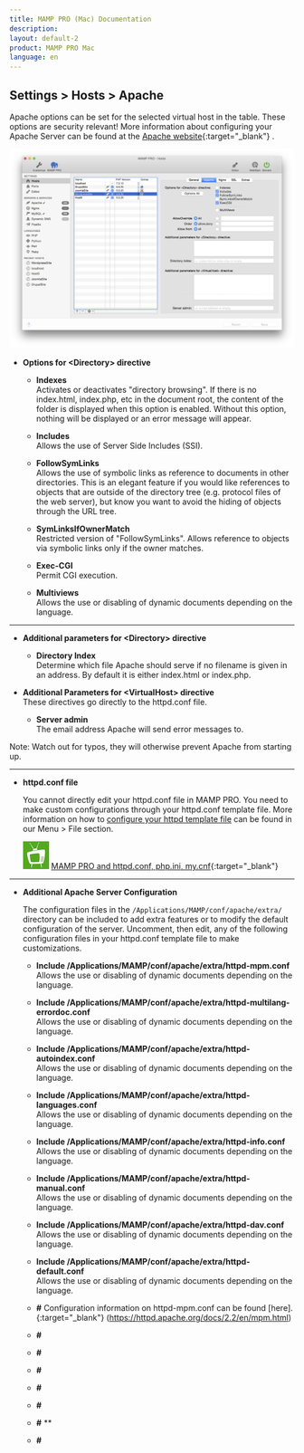 ```yaml
---
title: MAMP PRO (Mac) Documentation
description: 
layout: default-2
product: MAMP PRO Mac
language: en
---
```


## Settings > Hosts > Apache

Apache options can be set for the selected virtual host in the table. These options are security relevant! More information about configuring your Apache Server can be found at the [Apache website](https://httpd.apache.org/docs/2.2/){:target="_blank"} .

![MAMP](Apache.png)

*  **Options for &lt;Directory&gt; directive**  

    *  **Indexes**  
       Activates or deactivates "directory browsing". If there is no index.html, index.php, etc in the document root,
       the content of the folder is displayed when this option is enabled. Without this option, nothing will be displayed
       or an error message will appear.

   *  **Includes**  
       Allows the use of Server Side Includes (SSI).

    *  **FollowSymLinks**  
       Allows the use of symbolic links as reference to documents in other directories. This is an elegant feature if
       you would like references to objects that are outside of the directory tree (e.g. protocol files of the web server),
       but know you want to avoid the hiding of objects through the URL tree.

    *  **SymLinksIfOwnerMatch**  
       Restricted version of "FollowSymLinks". Allows reference to objects via symbolic links only if the owner matches.

    *  **Exec-CGI**  
       Permit CGI execution.

    *  **Multiviews**  
       Allows the use or disabling of dynamic documents depending on the language.

---

*  **Additional parameters for &lt;Directory&gt; directive**  

   *  **Directory Index**  
      Determine which file Apache should serve if no filename is given in an address.
      By default it is either index.html or index.php.

*  **Additional Parameters for &lt;VirtualHost&gt; directive**  
   These directives go directly to the httpd.conf file. 


   *  **Server admin**  
      The email address Apache will send error messages to.

<div class="alert" role="alert">
Note: Watch out for typos, they will otherwise prevent Apache from starting up.
</div>

---

*  **httpd.conf file**  

   You cannot directly edit your httpd.conf file in MAMP PRO. You need to make custom configurations through your httpd.conf template file. More information on how to [configure your httpd template file](../../../Menu/File#edit_templates) can be found in our Menu > File section.

   ![MAMP](../../../Videos/MAMPtv.png) [MAMP PRO and httpd.conf, php.ini, my.cnf](https://www.youtube.com/watch?v=tYLykP2CxMM){:target="_blank"}

---

*  **Additional Apache Server Configuration**

   The configuration files in the `/Applications/MAMP/conf/apache/extra/` directory can be included to add extra features or to modify the default configuration of the server. Uncomment, then edit, any of the following configuration files in your httpd.conf template file to make customizations.
   
      *  **Include /Applications/MAMP/conf/apache/extra/httpd-mpm.conf**  
       Allows the use or disabling of dynamic documents depending on the language.
      *  **Include /Applications/MAMP/conf/apache/extra/httpd-multilang-errordoc.conf**  
       Allows the use or disabling of dynamic documents depending on the language.
      *  **Include /Applications/MAMP/conf/apache/extra/httpd-autoindex.conf**  
       Allows the use or disabling of dynamic documents depending on the language.
      *  **Include /Applications/MAMP/conf/apache/extra/httpd-languages.conf**  
       Allows the use or disabling of dynamic documents depending on the language.
      *  **Include /Applications/MAMP/conf/apache/extra/httpd-info.conf**  
       Allows the use or disabling of dynamic documents depending on the language.
      *  **Include /Applications/MAMP/conf/apache/extra/httpd-manual.conf**  
       Allows the use or disabling of dynamic documents depending on the language.
      *  **Include /Applications/MAMP/conf/apache/extra/httpd-dav.conf**  
       Allows the use or disabling of dynamic documents depending on the language.
      *  **Include /Applications/MAMP/conf/apache/extra/httpd-default.conf**  
       Allows the use or disabling of dynamic documents depending on the language.
       
       
      *  **#**
            Configuration information on httpd-mpm.conf can be found [here]. {:target="_blank"}       (https://httpd.apache.org/docs/2.2/en/mpm.html)
      *  **#**  
      *  **#**  
      *  **#**  
      *  **#**  
      *  **#**  
      *  **#**  **  
      *  **#**  


